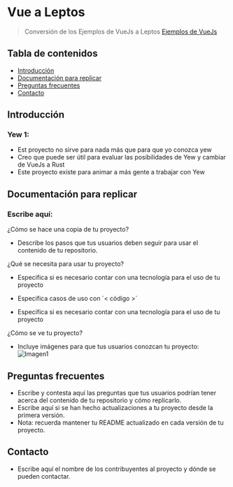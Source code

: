# Vue a Leptos
> Conversión de los Ejemplos de VueJs a Leptos [Ejemplos de VueJs](https://vuejs.org/examples/#hello-world)

## Tabla de contenidos
* [Introducción](#introduccion)
* [Documentación para replicar](#replicar)
* [Preguntas frecuentes](#preguntas)
* [Contacto](#contacto)

## Introducción <a name="introduccion"></a> 
  ### Yew 1:
  - Est proyecto no sirve para nada más que para que yo conozca yew
  - Creo que puede ser útil para evaluar las posibilidades de Yew y cambiar de VueJs a Rust
  - Este proyecto existe para animar a más gente a trabajar con Yew


## Documentación para replicar <a name="replicar"></a> 
  ### Escribe aquí:
  ¿Cómo se hace una copia de tu proyecto?
  - Describe los pasos que tus usuarios deben seguir para usar el contenido de  tu repositorio.

  ¿Qué se necesita para usar tu proyecto?
  - Especifica si es necesario contar con una tecnología para el uso de tu proyecto
  - Especifica casos de uso con ´< código >´

  - Especifica si es necesario contar con una tecnología para el uso de tu proyecto

  ¿Cómo se ve tu proyecto?
  - Incluye imágenes para que tus usuarios conozcan tu proyecto:
  ![Imagen1](https://user-images.githubusercontent.com/69361149/160888732-44fef9de-b60b-43e3-ba1e-1bf1ae004b52.png)

## Preguntas frecuentes <a name="preguntas"></a> 
- Escribe y contesta aquí las preguntas que tus usuarios podrían tener acerca del contenido de tu repositorio y cómo replicarlo.
- Escribe aquí si se han hecho actualizaciones a tu proyecto desde la primera versión.
- Nota: recuerda mantener tu README actualizado en cada versión de tu proyecto.

## Contacto 
- Escribe aquí el nombre de los contribuyentes al proyecto y dónde se pueden contactar.

